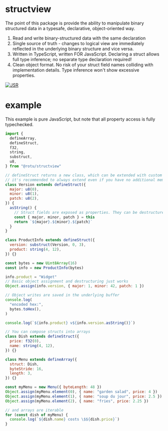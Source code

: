 # structview

The point of this package is provide the ability to manipulate binary structured
data in a typesafe, declarative, object-oriented way.

1. Read and write binary-structured data with the same declaration
2. Single source of truth - changes to logical view are immediately reflected in
   the underlying binary structure and vice versa.
3. Written in TypeScript, written FOR JavaScript. Declaring a struct allows full
   type inference; no separate type declaration required!
4. Clean object format. No risk of your struct field names colliding with
   implementation details. Type inference won't show excessive properties.

[![JSR](https://jsr.io/badges/@rotu/structview)](https://jsr.io/@rotu/structview)

# example

This example is pure JavaScript, but note that all property access is fully
typechecked.

```js
import {
  defineArray,
  defineStruct,
  f32,
  string,
  substruct,
  u8,
} from "@rotu/structview"

// defineStruct returns a new class, which can be extended with custom getters, setters, and methods
// it's recommended to always extend even if you have no additional members, so you can benefit from declaration hoisting.
class Version extends defineStruct({
  major: u8(0),
  minor: u8(1),
  patch: u8(2),
}) {
  asString() {
    // Struct fields are exposed as properties. They can be destructured like any other js object
    const { major, minor, patch } = this
    return `${major}.${minor}.${patch}`
  }
}

class ProductInfo extends defineStruct({
  version: substruct(Version, 0, 3),
  product: string(4, 12),
}) {}

const bytes = new Uint8Array(16)
const info = new ProductInfo(bytes)

info.product = "Widget"
// Basic object assignment and destructuring just works
Object.assign(info.version, { major: 1, minor: 42, patch: 1 })

// Object writes are saved in the underlying buffer
console.log(
  "encoded hex:",
  bytes.toHex(),
)

console.log(`${info.product} v${info.version.asString()}`)

// You can compose structs into arrays
class Dish extends defineStruct({
  price: f32(0),
  name: string(4, 12),
}) {}

class Menu extends defineArray({
  struct: Dish,
  byteStride: 16,
  length: 3,
}) {}

const myMenu = new Menu({ byteLength: 48 })
Object.assign(myMenu.element(0), { name: "garden salad", price: 4 })
Object.assign(myMenu.element(1), { name: "soup du jour", price: 2.5 })
Object.assign(myMenu.element(2), { name: "fries", price: 2.25 })

// and arrays are iterable
for (const dish of myMenu) {
  console.log(`${dish.name} costs \$${dish.price}`)
}
```
